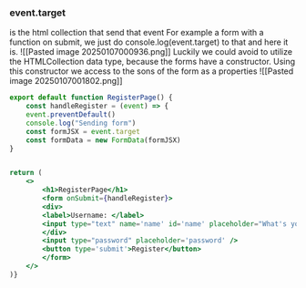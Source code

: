 ### event.target 
is the html collection that send that event
For example a form with a function on submit, we just do console.log(event.target) to that and here it is.
![[Pasted image 20250107000936.png]]
Luckily we could avoid to utilize the HTMLCollection data type, because the forms have a constructor. Using this constructor we access to the sons of the form as a properties
![[Pasted image 20250107001802.png]]
```jsx
export default function RegisterPage() {
	const handleRegister = (event) => {
	event.preventDefault()
	console.log("Sending form")
	const formJSX = event.target
	const formData = new FormData(formJSX)
}


return (
	<>
		<h1>RegisterPage</h1>
		<form onSubmit={handleRegister}>
		<div>
		<label>Username: </label>
		<input type="text" name='name' id='name' placeholder="What's your name?" />
		</div>
		<input type="password" placeholder='password' />
		<button type='submit'>Register</button>
		</form>
	</>
)}
```